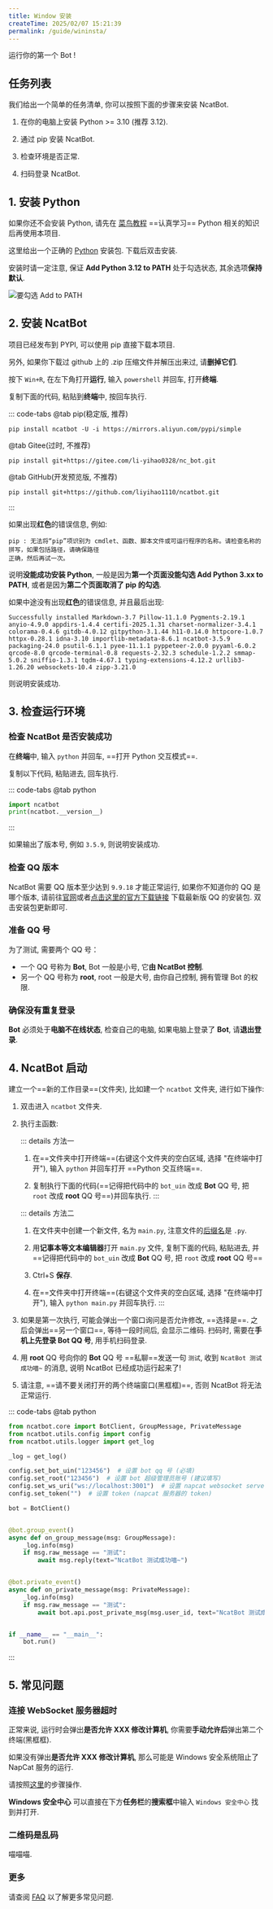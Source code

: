 ```yaml
---
title: Window 安装
createTime: 2025/02/07 15:21:39
permalink: /guide/wininsta/
---
```


运行你的第一个 Bot !

## 任务列表

我们给出一个简单的任务清单, 你可以按照下面的步骤来安装 NcatBot.

1. 在你的电脑上安装 Python >= 3.10 (推荐 3.12).

2. 通过 pip 安装 NcatBot.

3. 检查环境是否正常.

4. 扫码登录 NcatBot.

## 1. 安装 Python

如果你还不会安装 Python, 请先在 [菜鸟教程](https://www.runoob.com/python3/python3-tutorial.html) ==认真学习== Python 相关的知识后再使用本项目.

这里给出一个正确的 [Python](https://repo.huaweicloud.com/python/3.12.9/python-3.12.9-amd64.exe) 安装包. 下载后双击安装.

安装时请一定注意, 保证 **Add Python 3.12 to PATH** 处于勾选状态, 其余选项**保持默认**.

![要勾选 Add to PATH](https://raw.githubusercontent.com/huan-yp/image_space/master/img/202503271452016.png)

## 2. 安装 NcatBot

项目已经发布到 PYPI, 可以使用 pip 直接下载本项目.

另外, 如果你下载过 github 上的 .zip 压缩文件并解压出来过, 请**删掉它们**.

按下 `Win+R`, 在左下角打开**运行**, 输入 `powershell` 并回车, 打开**终端**.

复制下面的代码, 粘贴到**终端**中, 按回车执行.

::: code-tabs
@tab pip(稳定版, 推荐)

```shell
pip install ncatbot -U -i https://mirrors.aliyun.com/pypi/simple
```

@tab Gitee(过时, 不推荐)

```shell
pip install git+https://gitee.com/li-yihao0328/nc_bot.git
```

@tab GitHub(开发预览版, 不推荐)

```shell
pip install git+https://github.com/liyihao1110/ncatbot.git
```

:::

如果出现**红色**的错误信息, 例如:

```
pip : 无法将“pip”项识别为 cmdlet、函数、脚本文件或可运行程序的名称。请检查名称的拼写，如果包括路径，请确保路径
正确，然后再试一次。
```

说明**没能成功安装 Python**, 一般是因为**第一个页面没能勾选 Add Python 3.xx to PATH**, 或者是因为**第二个页面取消了 pip 的勾选**.

如果中途没有出现**红色**的错误信息, 并且最后出现:

```
Successfully installed Markdown-3.7 Pillow-11.1.0 Pygments-2.19.1 anyio-4.9.0 appdirs-1.4.4 certifi-2025.1.31 charset-normalizer-3.4.1 colorama-0.4.6 gitdb-4.0.12 gitpython-3.1.44 h11-0.14.0 httpcore-1.0.7 httpx-0.28.1 idna-3.10 importlib-metadata-8.6.1 ncatbot-3.5.9 packaging-24.0 psutil-6.1.1 pyee-11.1.1 pyppeteer-2.0.0 pyyaml-6.0.2 qrcode-8.0 qrcode-terminal-0.8 requests-2.32.3 schedule-1.2.2 smmap-5.0.2 sniffio-1.3.1 tqdm-4.67.1 typing-extensions-4.12.2 urllib3-1.26.20 websockets-10.4 zipp-3.21.0
```

则说明安装成功.

## 3. 检查运行环境

### 检查 NcatBot 是否安装成功

在**终端**中, 输入 `python` 并回车, ==打开 Python 交互模式==.

复制以下代码, 粘贴进去, 回车执行.

::: code-tabs
@tab python

```python
import ncatbot
print(ncatbot.__version__)
```

:::

如果输出了版本号, 例如 `3.5.9`, 则说明安装成功.

### 检查 QQ 版本

NcatBot 需要 QQ 版本至少达到 `9.9.18` 才能正常运行, 如果你不知道你的 QQ 是哪个版本, 请前往[官网](https://im.qq.com)或者[点击这里的官方下载链接](https://dldir1.qq.com/qqfile/qq/QQNT/Windows/QQ_9.9.18_250318_x64_01.exe) 下载最新版 QQ 的安装包. 双击安装包更新即可.


### 准备 QQ 号

为了测试, 需要两个 QQ 号：

- 一个 QQ 号称为 **Bot**, Bot 一般是小号, 它**由 NcatBot 控制**.
- 另一个 QQ 号称为 **root**, root 一般是大号, 由你自己控制, 拥有管理 Bot 的权限.

### 确保没有重复登录

**Bot** 必须处于**电脑不在线状态**, 检查自己的电脑, 如果电脑上登录了 **Bot**, 请**退出登录**. 

## 4. NcatBot 启动

建立一个==新的工作目录==(文件夹), 比如建一个 `ncatbot` 文件夹, 进行如下操作:

1. 双击进入 `ncatbot` 文件夹.

2. 执行主函数:
   
   ::: details 方法一
      1. 在==文件夹中打开终端==(右键这个文件夹的空白区域, 选择 "在终端中打开"), 输入 `python` 并回车打开 ==Python 交互终端==.

      2. 复制执行下面的代码(==记得把代码中的 `bot_uin` 改成 **Bot** QQ 号, 把 `root` 改成 **root** QQ 号==)并回车执行. 
   :::

   ::: details 方法二
      1. 在文件夹中创建一个新文件, 名为 `main.py`, 注意文件的[后缀名]()是 `.py`.
   
      2. 用**记事本等文本编辑器**打开 `main.py` 文件, 复制下面的代码, 粘贴进去, 并==记得把代码中的 `bot_uin` 改成 **Bot** QQ 号, 把 `root` 改成 **root** QQ 号==
   
      3. Ctrl+S **保存**.
       
      4. 在==文件夹中打开终端==(右键这个文件夹的空白区域, 选择 "在终端中打开"), 输入 `python main.py` 并回车执行.
   :::


3. 如果是第一次执行, 可能会弹出一个窗口询问是否允许修改, ==选择是==. 之后会弹出==另一个窗口==, 等待一段时间后, 会显示二维码. 扫码时, 需要在**手机上先登录 Bot QQ 号**, 用手机扫码登录.

4. 用 **root** QQ 号向你的 **Bot** QQ 号 ==私聊==发送一句 `测试`, 收到 `NcatBot 测试成功喵~` 的消息, 说明 NcatBot 已经成功运行起来了!

5. 请注意, ==请不要关闭打开的两个终端窗口(黑框框)==, 否则 NcatBot 将无法正常运行.


::: code-tabs
@tab python

```python
from ncatbot.core import BotClient, GroupMessage, PrivateMessage
from ncatbot.utils.config import config
from ncatbot.utils.logger import get_log

_log = get_log()

config.set_bot_uin("123456")  # 设置 bot qq 号 (必填)
config.set_root("123456")  # 设置 bot 超级管理员账号 (建议填写)
config.set_ws_uri("ws://localhost:3001")  # 设置 napcat websocket server 地址
config.set_token("")  # 设置 token (napcat 服务器的 token)

bot = BotClient()


@bot.group_event()
async def on_group_message(msg: GroupMessage):
    _log.info(msg)
    if msg.raw_message == "测试":
        await msg.reply(text="NcatBot 测试成功喵~")


@bot.private_event()
async def on_private_message(msg: PrivateMessage):
    _log.info(msg)
    if msg.raw_message == "测试":
        await bot.api.post_private_msg(msg.user_id, text="NcatBot 测试成功喵~")


if __name__ == "__main__":
    bot.run()

```

:::


## 5. 常见问题

### 连接 WebSocket 服务器超时

正常来说, 运行时会弹出**是否允许 XXX 修改计算机**, 你需要**手动允许后**弹出第二个终端(黑框框).

如果没有弹出**是否允许 XXX 修改计算机**, 那么可能是 Windows 安全系统阻止了 NapCat 服务的运行.

请按照[这里](https://blog.csdn.net/weixin_42083266/article/details/118304854)的步骤操作.

**Windows 安全中心** 可以直接在下方**任务栏**的**搜索框**中输入 `Windows 安全中心` 找到并打开.

### 二维码是乱码

喵喵喵.

### 更多

请查阅 [FAQ](../7.%20常见问题/1.%20安装时常见问题.md) 以了解更多常见问题.